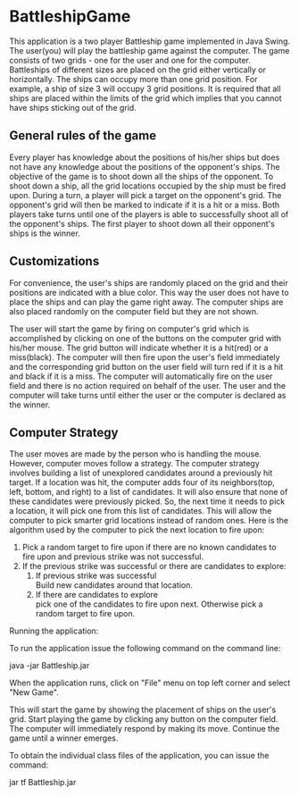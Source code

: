 # BattleshipGame

This application is a two player Battleship game implemented in Java Swing. The user(you) will play the battleship game against the computer. The game consists of two grids - one for the user and one for the computer. Battleships of different sizes are placed on the grid either vertically or horizontally. The ships can occupy more than one grid position. For example, a ship of size 3 will occupy 3 grid positions. It is required that all ships are placed within the limits of the grid which implies that you cannot have ships sticking out of the grid.

<h2>General rules of the game</h2>
Every player has knowledge about the positions of his/her ships but does not have any knowledge about the positions of the opponent's ships. The objective of the game is to shoot down all the ships of the opponent. To shoot down a ship, all the grid locations occupied by the ship must be fired upon. During a turn, a player will pick a target on the opponent's grid. The opponent's grid will then be marked to indicate if it is a hit or a miss. Both players take turns until one of the players is able to successfully shoot all of the opponent's ships. The first player to shoot down all their opponent's ships is the winner.

<h2>Customizations</h2>
For convenience, the user's ships are randomly placed on the grid and their positions are indicated with a blue color. This way the user does not have to place the ships and can play the game right away. The computer ships are also placed randomly on the computer field but they are not shown.

The user will start the game by firing on computer's grid which is accomplished by clicking on one of the buttons on the computer grid with his/her mouse. The grid button will indicate whether it is a hit(red) or a miss(black). The computer will then fire upon the user's field immediately and the corresponding grid button on the user field will turn red if it is a hit and black if it is a miss. The computer will automatically fire on the user field and there is no action required on behalf of the user. The user and the computer will take turns until either the user or the computer is declared as the winner.

<h2>Computer Strategy</h2>
The user moves are made by the person who is handling the mouse. However, computer moves follow a strategy. The computer strategy involves building a list of unexplored candidates around a previously hit target. If a location was hit, the computer adds four of its neighbors(top, left, bottom, and right) to a list of candidates. It will also ensure that none of these candidates were previously picked. So, the next time it needs to pick a location, it will pick one from this list of candidates. This will allow the computer to pick smarter grid locations instead of random ones. Here is the algorithm used by the computer to pick the next location to fire upon:
<ol>
<li> Pick a random target to fire upon if there are no known candidates to fire upon and previous strike was not successful.</li>
<li> If the previous strike was successful or there are candidates to explore:
    <ol>
        <li> If previous strike was successful </li>
            Build new candidates around that location.
        <li> If there are candidates to explore </li>
            pick one of the candidates to fire upon next.
        Otherwise
            pick a random target to fire upon.
    </ol>
    </li>
</ol>
Running the application:

To run the application issue the following command on the command line:

java -jar Battleship.jar

When the application runs, click on "File" menu on top left corner and select "New Game".

This will start the game by showing the placement of ships on the user's grid. Start playing the game by clicking any button on the computer field. The computer will immediately respond by making its move. Continue the game until a winner emerges.

To obtain the individual class files of the application, you can issue the command:

jar tf Battleship.jar

